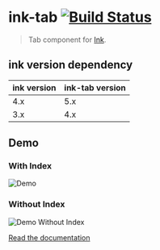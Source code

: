 # ink-tab [![Build Status](https://travis-ci.org/jdeniau/ink-tab.svg?branch=master)](https://travis-ci.org/jdeniau/ink-tab)

> Tab component for [Ink](https://github.com/vadimdemedes/ink).

## ink version dependency

| ink version | ink-tab version |
| ----------- | --------------- |
| 4.x         | 5.x             |
| 3.x         | 4.x             |

## Demo

### With Index

![Demo](media/demo.svg)

### Without Index

![Demo Without Index](media/demoNoIndex.svg)

[Read the documentation](https://jdeniau.gitbook.io/ink-tab/)
